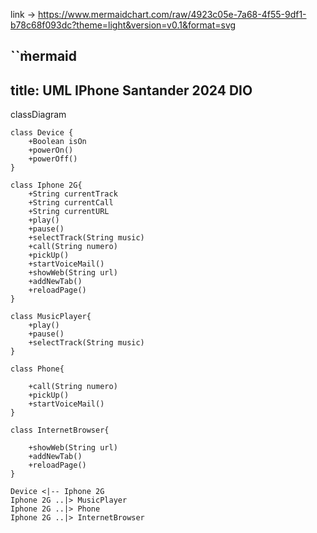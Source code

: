 link -> https://www.mermaidchart.com/raw/4923c05e-7a68-4f55-9df1-b78c68f093dc?theme=light&version=v0.1&format=svg

``m̀ermaid
---
title: UML IPhone Santander 2024 DIO
---
classDiagram

    class Device {
        +Boolean isOn
        +powerOn()
        +powerOff()
    }

    class Iphone 2G{
        +String currentTrack
        +String currentCall
        +String currentURL
        +play()
        +pause()
        +selectTrack(String music)
        +call(String numero)
        +pickUp()
        +startVoiceMail()
        +showWeb(String url)
        +addNewTab()
        +reloadPage()
    }

    class MusicPlayer{
        +play()
        +pause()
        +selectTrack(String music)
    }

    class Phone{
        
        +call(String numero)
        +pickUp()
        +startVoiceMail()
    }

    class InternetBrowser{
        
        +showWeb(String url)
        +addNewTab()
        +reloadPage()
    }

    Device <|-- Iphone 2G
    Iphone 2G ..|> MusicPlayer
    Iphone 2G ..|> Phone
    Iphone 2G ..|> InternetBrowser

```
